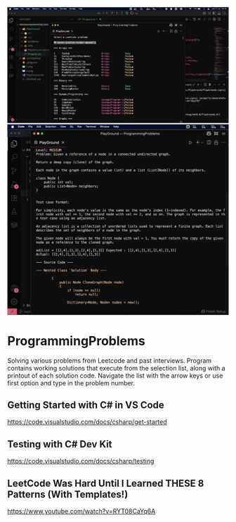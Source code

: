 <img src="1.png">
<img src="2.png">

# ProgrammingProblems
Solving various problems from Leetcode and past interviews. Program contains working solutions that execute from the selection list, along with a printout of each solution code. Navigate the list with the arrow keys or use first option and type in the problem number.

## Getting Started with C# in VS Code
https://code.visualstudio.com/docs/csharp/get-started

## Testing with C# Dev Kit
https://code.visualstudio.com/docs/csharp/testing

## LeetCode Was Hard Until I Learned THESE 8 Patterns (With Templates!)
https://www.youtube.com/watch?v=RYT08CaYq6A
